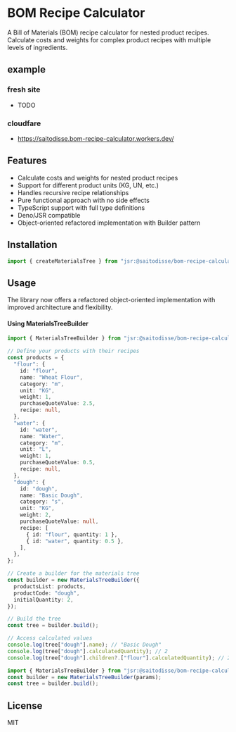 # BOM Recipe Calculator

A Bill of Materials (BOM) recipe calculator for nested product recipes.
Calculate costs and weights for complex product recipes with multiple levels of
ingredients.

## example

### fresh site

- TODO

### cloudfare

- https://saitodisse.bom-recipe-calculator.workers.dev/

## Features

- Calculate costs and weights for nested product recipes
- Support for different product units (KG, UN, etc.)
- Handles recursive recipe relationships
- Pure functional approach with no side effects
- TypeScript support with full type definitions
- Deno/JSR compatible
- Object-oriented refactored implementation with Builder pattern

## Installation

```ts
import { createMaterialsTree } from "jsr:@saitodisse/bom-recipe-calculator";
```

## Usage

The library now offers a refactored object-oriented implementation with improved
architecture and flexibility.

#### Using MaterialsTreeBuilder

```ts
import { MaterialsTreeBuilder } from "jsr:@saitodisse/bom-recipe-calculator/refactoring";

// Define your products with their recipes
const products = {
  "flour": {
    id: "flour",
    name: "Wheat Flour",
    category: "m",
    unit: "KG",
    weight: 1,
    purchaseQuoteValue: 2.5,
    recipe: null,
  },
  "water": {
    id: "water",
    name: "Water",
    category: "m",
    unit: "L",
    weight: 1,
    purchaseQuoteValue: 0.5,
    recipe: null,
  },
  "dough": {
    id: "dough",
    name: "Basic Dough",
    category: "s",
    unit: "KG",
    weight: 2,
    purchaseQuoteValue: null,
    recipe: [
      { id: "flour", quantity: 1 },
      { id: "water", quantity: 0.5 },
    ],
  },
};

// Create a builder for the materials tree
const builder = new MaterialsTreeBuilder({
  productsList: products,
  productCode: "dough",
  initialQuantity: 2,
});

// Build the tree
const tree = builder.build();

// Access calculated values
console.log(tree["dough"].name); // "Basic Dough"
console.log(tree["dough"].calculatedQuantity); // 2
console.log(tree["dough"].children?.["flour"].calculatedQuantity); // 2
```

```ts
import { MaterialsTreeBuilder } from "jsr:@saitodisse/bom-recipe-calculator/refactoring";
const builder = new MaterialsTreeBuilder(params);
const tree = builder.build();
```

## License

MIT
